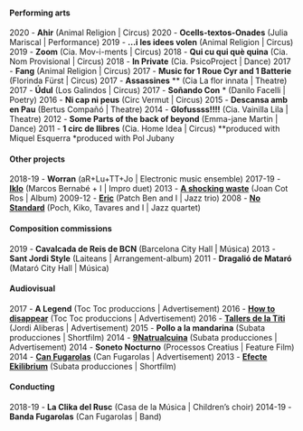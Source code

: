 #### Performing arts
2020 - **Ahir** (Animal Religion | Circus)
2020 - **Ocells-textos-Onades** (Julia Mariscal | Performance)
2019 - **…i les idees volen** (Animal Religion | Circus)
2019 - **Zoom** (Cia. Mov-i-ments	| Circus)
2018 - **Qui cu qui què quina** (Cia. Nom Provisional | Circus)
2018 - **In Private** (Cia. PsicoProject | Dance)
2017 - **Fang** (Animal Religion | Circus)
2017 - **Music for 1 Roue Cyr and 1 Batterie** (Florinda Fürst | Circus)
2017 - **Assassines** ** (Cia La flor innata | Theatre)
2017 - **Údul** (Los Galindos | Circus)
2017 - **Soñando Con** * (Danilo Facelli | Poetry)
2016 - **Ni cap ni peus** (Circ Vermut | Circus)
2015 - **Descansa amb en Pau** (Bertus Compañó | Theatre)
2014 - **Glofussss!!!!** (Cia. Vainilla Lila | Theatre)
2012 - **Some Parts of the back of beyond** (Emma-jane Martin | Dance)
2011 - **1 circ de llibres** (Cia. Home Idea | Circus)
**produced with Miquel Esquerra
*produced with Pol Jubany

#### Other projects 
2018-19 - **Worran** (aR+Lu+TT+Jo | Electronic music ensemble)
2017-19 - **[Iklo](http://www.tecnonucleo.org/index.php?page=release&release=41)** (Marcos Bernabé + I | Impro duet)
2013 - **[A shocking waste](https://soundcloud.com/oanotos/sets/a-shocking-waste-1)** (Joan Cot Ros | Album)
2009-12 - **[Eric](https://soundcloud.com/benjamin-cerigo/eric-eric)** (Patch Ben and I	 | Jazz trio)
2008 - **[No Standard](https://www.youtube.com/watch?v=i4ph25X7hR0)** (Poch, Kiko, Tavares and I | Jazz quartet)


#### Composition commissions
2019 - **Cavalcada de Reis de BCN** (Barcelona City Hall | Música)
2013 - **Sant Jordi Style** (Laiteans | Arrangement-album)
2011 - 	**Dragalió de Mataró** (Mataró City Hall | Música)


#### Audiovisual
2017 - **A Legend** (Toc Toc produccions | Advertisement)
2016 - **[How to disappear](https://vimeo.com/173626075)** (Toc Toc produccions | Advertisement)
2016 - **[Tallers de la Titi](https://vimeo.com/151167877)** (Jordi Aliberas | Advertisement)
2015 - **Pollo a la mandarina** (Subata producciones | Shortfilm)
2014 - **[9Natrualcuina](https://vimeo.com/96826237)** (Subata producciones | Advertisement)
2014 - **Soneto Nocturno** (Processos Creatius | Feature Film)
2014 - **[Can Fugarolas](https://vimeo.com/80737027)** (Can Fugarolas | Advertisement)
2013 - **[Efecte Ekilibrium](https://vimeo.com/64945264)** (Subata producciones | Shortfilm)


#### Conducting
2018-19 - **La Clika del Rusc** (Casa de la Música | Children’s choir)
2014-19 - **Banda Fugarolas** (Can Fugarolas | Band)
